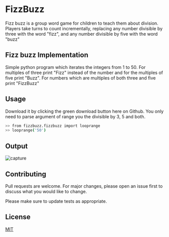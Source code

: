 # FizzBuzz
Fizz buzz is a group word game for children to teach them about division. Players take turns to count incrementally, replacing any number divisible by three with the word "fizz", and any number divisible by five with the word "buzz"

## Fizz buzz Implementation

Simple python program which iterates the integers from 1 to 50. For multiples of three print "Fizz" instead of the number and for the multiples of five print "Buzz". For numbers which are multiples of both three and five print "FizzBuzz"

## Usage

Download it by clicking the green download button here on Github. You only need to parse argument of range you the divisible by 3, 5 and both.
```bash
>> from fizzbuzz.fizzbuzz import looprange
>> looprange('50')
```

## Output

![capture](https://user-images.githubusercontent.com/47944792/53887007-584fef00-4047-11e9-840e-cddb2e081210.PNG)

## Contributing
Pull requests are welcome. For major changes, please open an issue first to discuss what you would like to change.

Please make sure to update tests as appropriate.

## License
[MIT](https://choosealicense.com/licenses/mit/)
